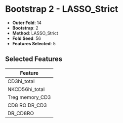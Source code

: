 # Bootstrap 2 - LASSO_Strict

- **Outer Fold**: 14
- **Bootstrap**: 2
- **Method**: LASSO_Strict
- **Fold Seed**: 56
- **Features Selected**: 5

## Selected Features

| Feature |
|---------|
| CD3hi_total |
| NKCD56hi_total |
| Treg memory_CD3 |
| CD8 RO DR_CD3 |
| DR_CD8RO |
